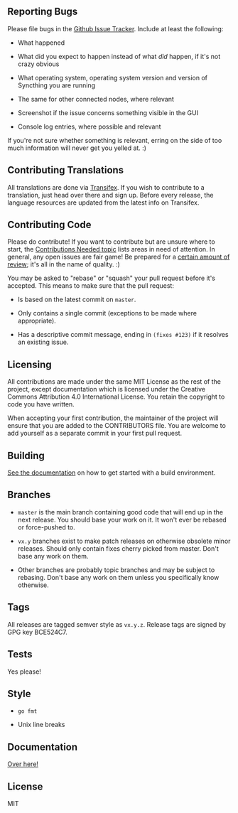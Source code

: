 ## Reporting Bugs

Please file bugs in the [Github Issue
Tracker](https://github.com/syncthing/syncthing/issues). Include at
least the following:

 - What happened

 - What did you expect to happen instead of what *did* happen, if it's
   not crazy obvious

 - What operating system, operating system version and version of
   Syncthing you are running

 - The same for other connected nodes, where relevant

 - Screenshot if the issue concerns something visible in the GUI

 - Console log entries, where possible and relevant

If you're not sure whether something is relevant, erring on the side of
too much information will never get you yelled at. :)

## Contributing Translations

All translations are done via
[Transifex](https://www.transifex.com/projects/p/syncthing/). If you
wish to contribute to a translation, just head over there and sign up.
Before every release, the language resources are updated from the
latest info on Transifex.

## Contributing Code

Please do contribute! If you want to contribute but are unsure where to
start, the [Contributions Needed
topic](http://discourse.syncthing.net/t/49) lists areas in need of
attention. In general, any open issues are fair game! Be prepared for a
[certain amount of
review](https://discourse.syncthing.net/t/733); it's all in the name of
quality. :)

You may be asked to "rebase" or "squash" your pull request before it's
accepted. This means to make sure that the pull request:

 - Is based on the latest commit on `master`.

 - Only contains a single commit (exceptions to be made where
   appropriate).

 - Has a descriptive commit message, ending in `(fixes #123)` if it
   resolves an existing issue.

## Licensing

All contributions are made under the same MIT License as the rest of the
project, except documentation which is licensed under the Creative
Commons Attribution 4.0 International License. You retain the copyright
to code you have written.

When accepting your first contribution, the maintainer of the project
will ensure that you are added to the CONTRIBUTORS file. You are welcome
to add yourself as a separate commit in your first pull request.

## Building

[See the documentation](http://discourse.syncthing.net/t/44) on how to
get started with a build environment.

## Branches

 - `master` is the main branch containing good code that will end up in
   the next release. You should base your work on it. It won't ever be
   rebased or force-pushed to.

 - `vx.y` branches exist to make patch releases on otherwise obsolete
   minor releases. Should only contain fixes cherry picked from master.
   Don't base any work on them.

 - Other branches are probably topic branches and may be subject to
   rebasing. Don't base any work on them unless you specifically know
   otherwise.

## Tags

All releases are tagged semver style as `vx.y.z`. Release tags are
signed by GPG key BCE524C7.

## Tests

Yes please!

## Style

 - `go fmt`

 - Unix line breaks

## Documentation

[Over here!](http://discourse.syncthing.net/category/documentation)

## License

MIT
